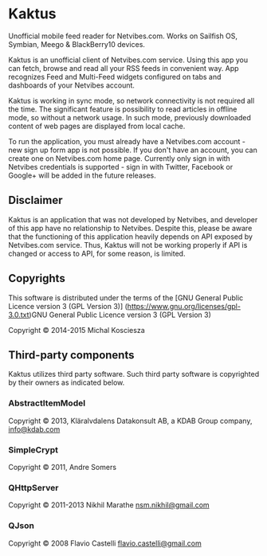 # Kaktus

Unofficial mobile feed reader for Netvibes.com. Works on 
Sailfish OS, Symbian, Meego & BlackBerry10 devices.

Kaktus is an unofficial client of Netvibes.com service. Using 
this app you can fetch, browse and read all your RSS feeds 
in convenient way. App recognizes Feed and Multi-Feed widgets 
configured on tabs and dashboards of your Netvibes account.

Kaktus is working in sync mode, so network connectivity is not 
required all the time. The significant feature is possibility 
to read articles in offline mode, so without a network usage. 
In such mode, previously downloaded content of web pages are 
displayed from local cache.

To run the application, you must already have a Netvibes.com 
account - new sign up form app is not possible. If you don't 
have an account, you can create one on Netvibes.com home page. 
Currently only sign in with Netvibes credentials is 
supported - sign in with Twitter, Facebook or Google+ will be 
added in the future releases.

## Disclaimer

Kaktus is an application that was not developed by Netvibes, 
and developer of this app have no relationship to Netvibes. 
Despite this, please be aware that the functioning of this 
application heavily depends on API exposed by Netvibes.com 
service. Thus, Kaktus will not be working properly if API is 
changed or access to API, for some reason, is limited.

## Copyrights

This software is distributed under the terms of the
[GNU General Public Licence version 3 (GPL Version 3)]
(https://www.gnu.org/licenses/gpl-3.0.txt)GNU General Public 
Licence version 3 (GPL Version 3)

Copyright &copy; 2014-2015 Michal Kosciesza

## Third-party components

Kaktus utilizes third party software. Such third party software 
is copyrighted by their owners as indicated below.

### AbstractItemModel
Copyright &copy; 2013, Kläralvdalens Datakonsult AB, a KDAB 
Group company, info@kdab.com

### SimpleCrypt
Copyright &copy; 2011, Andre Somers

### QHttpServer
Copyright &copy; 2011-2013 Nikhil Marathe <nsm.nikhil@gmail.com>

### QJson
Copyright &copy; 2008 Flavio Castelli <flavio.castelli@gmail.com>

                